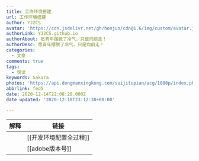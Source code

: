 ```yaml
---
title: 工作环境搭建
url: 工作环境搭建
author: YJ2CS
avatar: 'https://cdn.jsdelivr.net/gh/honjun/cdn@1.6/img/custom/avatar.jpg'
authorLink: YJ2CS.github.io
authorAbout: 愿青年摆脱了冷气，只是向前走！
authorDesc: 愿青年摆脱了冷气，只是向前走！
categories:
  - 文章
comments: true
tags:
  - 悦读
keywords: Sakura
photos: 'https://api.dongmanxingkong.com/suijitupian/acg/1080p/index.php?abbrlink=工作环境搭建'
abbrlink: fed5
date: 2020-12-14T22:08:20.000Z
date updated: '2020-12-18T23:12:38+08:00'

---
```


| 解释 | 链接            |
| -- | ------------- |
|    | [[开发环境配置全过程]] |
|    | [[adobe版本号]]  |
